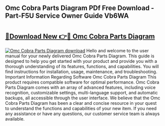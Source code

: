 ## Omc Cobra Parts Diagram PDf Free Download - Part-F5U Service Owner Guide Vb6WA

# <h2><a href="http://dflsv5.blite.top/?on=Omc+Cobra+Parts+Diagram">🔗Download New 👉🔴 Omc Cobra Parts Diagram</a></h2>

[![Omc Cobra Parts Diagram download](https://i.imgur.com/lujVjoI.png)](http://dflsv5.blite.top/?on=Omc+Cobra+Parts+Diagram)
Hello and welcome to the user manual for your newly delivered Omc Cobra Parts Diagram. This guide is designed to help you get started with your product and provide you with a thorough understanding of its features, functions, and capabilities. You will find instructions for installation, usage, maintenance, and troubleshooting. Important Information Regarding Software Omc Cobra Parts Diagram This product requires compatible software for optimal performance. Omc Cobra Parts Diagram comes with an array of advanced features, including voice recognition, customizable settings, multi-language support, and automatic backups, all accessible through the user interface. We believe that the Omc Cobra Parts Diagram has been a clear and concise resource in your quest to understand the functions and capabilities of your new item. If you need any assistance or have any questions, our customer service team is always available.
